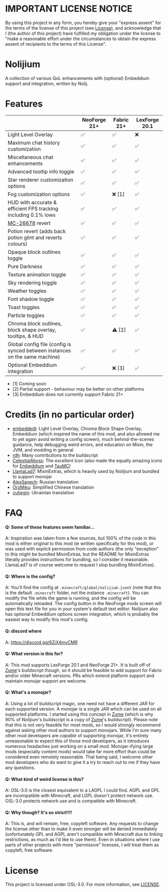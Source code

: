 # IMPORTANT LICENSE NOTICE

By using this project in any form, you hereby give your "express assent" for the terms of the license of this project (see [License](#license)), and acknowledge that I (the author of this project) have fulfilled my obligation under the license to "make a reasonable effort under the circumstances to obtain the express assent of recipients to the terms of this License".

# Nolijium

A collection of various QoL enhancements with (optional) Embeddium support and integration, written by Nolij.

# Features

|                                                                             | NeoForge 21+ | Fabric 21+ | LexForge 20.1 |
|-----------------------------------------------------------------------------|--------------|------------|---------------|
| Light Level Overlay                                                         | ✅            | ✅          | ❌             |
| Maximum chat history customization                                          | ✅            | ✅          | ✅             |
| Miscellaneous chat enhancements                                             | ✅            | ✅          | ✅             |
| Advanced tooltip info toggle                                                | ✅            | ✅          | ✅             |
| Star renderer customization options                                         | ✅            | ✅          | ✅             |
| Fog customization options                                                   | ✅            | ❌ [1]      | ✅             |
| HUD with accurate & efficient FPS tracking including 0.1% lows              | ✅            | ✅          | ✅             |
| [MC-26678](https://bugs.mojang.com/browse/MC-26678) revert                  | ✅            | ✅          | ✅             |
| Potion revert (adds back potion glint and reverts colours)                  | ✅            | ✅          | ✅             |
| Opaque block outlines toggle                                                | ✅            | ✅          | ✅             |
| Pure Darkness                                                               | ✅            | ✅          | ✅             |
| Texture animation toggle                                                    | ✅            | ✅          | ✅             |
| Sky rendering toggle                                                        | ✅            | ✅          | ✅             |
| Weather toggles                                                             | ✅            | ✅          | ✅             |
| Font shadow toggle                                                          | ✅            | ✅          | ✅             |
| Toast toggles                                                               | ✅            | ✅          | ✅             |
| Particle toggles                                                            | ✅            | ✅          | ✅             |
| Chroma block outlines, block shape overlay, tooltips, & HUD                 | ✅            | ⚠ [2]      | ✅             |
| Global config file (config is synced between instances on the same machine) | ✅            | ✅          | ✅             |
| Optional Embeddium integration                                              | ✅            | ❌ [3]      | ✅             |

- [1] Coming soon
- [2] Partial support - behaviour may be better on other platforms
- [3] Embeddium does not currently support Fabric 21+

# Credits (in no particular order)

- [embeddedt](https://github.com/embeddedt): Light Level Overlay, Chroma Block Shape Overlay, Embeddium (which inspired the name of this mod, and also allowed me to yet again avoid writing a config screen), much behind-the-scenes guidance, help debugging weird errors, and education on Mixin, the JVM, and modding in general
- [rdh](https://github.com/rhysdh540): Many contributions to the buildscript
- [CelestialAbyss](https://github.com/CelestialAbyss): The excellent icon (also made the equally amazing icons for [Embeddium](https://github.com/embeddedt/embeddium) and [TauMC](https://github.com/TauMC))
- [LlamaLad7](https://github.com/LlamaLad7): MixinExtras, which is heavily used by Nolijium and bundled to support monojar
- [AlexSanech](https://github.com/Alexander317): Russian translation
- [OrzMiku](https://github.com/OrzMiku): Simplified Chinese translation
- [cutiegin](https://github.com/cutiegin): Ukrainian translation

# FAQ

#### Q: Some of these features seem familiar...

A: Inspiration was taken from a few sources, but 100% of the code in this mod is either original to this mod (ie written specifically for this mod), or was used with explicit permission from code authors (the only "exception" to this might be bundled MixinExtras, but the README for MixinExtras literally provides instructions for bundling, so I consider it reasonable. LlamaLad7 is of course welcome to request I stop bundling MixinExtras).

#### Q: Where is the config?

A: You'll find the config at `.minecraft/global/nolijium.json5` (note that this is the default `.minecraft` folder, not the instance `.minecraft`). You can modify the file while the game is running, and the config will be automatically reloaded. The config button in the NeoForge mods screen will open this text file for you in your system's default text editor. Nolijium also has optional Embeddium options screen integration, which is probably the easiest way to modify this mod's config.

#### Q: discord where
A: https://discord.gg/6ZjX4mvCMR

#### Q: What version is this for?

A: This mod supports LexForge 20.1 and NeoForge 21+. It is built off of [Zume](https://github.com/Nolij/Zume)'s buildscript though, so it should be feasible to add support for Fabric and/or older Minecraft versions. PRs which extend platform support and maintain monojar support are welcome.

#### Q: What's a monojar?

A: Using a lot of buildscript magic, one need not have a different JAR for each supported version. A monojar is a single JAR which can be used on all supported platforms. I started using this concept in [Zume](https://github.com/Nolij/Zume) (which is why 90% of Nolijium's buildscript is a copy of [Zume](https://github.com/Nolij/Zume)'s buildscript). Please note that this is not very feasible for most mods, so I would strongly recommend against asking other mod authors to support monojars. While I'm sure many other mod developers are _capable_ of supporting monojar, it's entirely unreasonable to expect this of those mod developers, as it introduces numerous headaches just working on a small mod. Monojar-ifying large mods (especially content mods) would take far more effort than could be considered even remotely reasonable. That being said, I welcome other mod developers who do want to give it a try to reach out to me if they have any questions.

#### Q: What kind of weird license is this?

A: OSL-3.0 is the closest equivalent to a LAGPL I could find. AGPL and GPL are incompatible with Minecraft, and LGPL doesn't protect network use. OSL-3.0 protects network use and is compatible with Minecraft.

#### Q: Why though? It's so strict!!!!

A: This is, and will remain, free, copyleft software. Any requests to change the license other than to make it even stronger will be denied immediately (unfortunately GPL and AGPL aren't compatible with Minecraft due to linking restrictions, as much as I'd like to use them). Even in situations where I use parts of other projects with more "permissive" licenses, I will treat them as copyleft, free software.

# License

This project is licensed under OSL-3.0. For more information, see [LICENSE](LICENSE).
